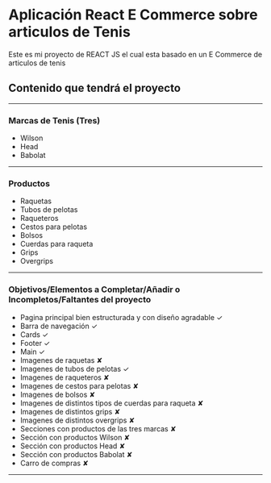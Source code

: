 # Aplicación React E Commerce sobre articulos de Tenis
Este es mi proyecto de REACT JS el cual esta basado en un E Commerce de articulos de tenis

## Contenido que tendrá el proyecto
-------------------------------------
### Marcas de Tenis (Tres)
- Wilson
- Head
- Babolat
-------------------------------------
### Productos
- Raquetas
- Tubos de pelotas
- Raqueteros
- Cestos para pelotas
- Bolsos
- Cuerdas para raqueta
- Grips 
- Overgrips
-------------------------------------
### Objetivos/Elementos a Completar/Añadir o Incompletos/Faltantes del proyecto
- Pagina principal bien estructurada y con diseño agradable ✓ 
- Barra de navegación ✓ 
- Cards ✓ 
- Footer ✓ 
- Main ✓ 
- Imagenes de raquetas ✘
- Imagenes de tubos de pelotas ✓ 
- Imagenes de raqueteros ✘
- Imagenes de cestos para pelotas ✘
- Imagenes de bolsos ✘
- Imagenes de distintos tipos de cuerdas para raqueta ✘
- Imagenes de distintos grips ✘
- Imagenes de distintos overgrips ✘
- Secciones con productos de las tres marcas ✘
- Sección con productos Wilson ✘
- Sección con productos Head ✘ 
- Sección con productos Babolat ✘
- Carro de compras ✘
-------------------------------------

